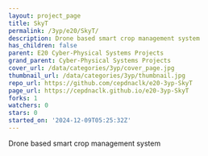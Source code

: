 ```yaml
---
layout: project_page
title: SkyT
permalink: /3yp/e20/SkyT/
description: Drone based smart crop management system
has_children: false
parent: E20 Cyber-Physical Systems Projects
grand_parent: Cyber-Physical Systems Projects
cover_url: /data/categories/3yp/cover_page.jpg
thumbnail_url: /data/categories/3yp/thumbnail.jpg
repo_url: https://github.com/cepdnaclk/e20-3yp-SkyT
page_url: https://cepdnaclk.github.io/e20-3yp-SkyT
forks: 1
watchers: 0
stars: 0
started_on: '2024-12-09T05:25:32Z'
---
```


Drone based smart crop management system